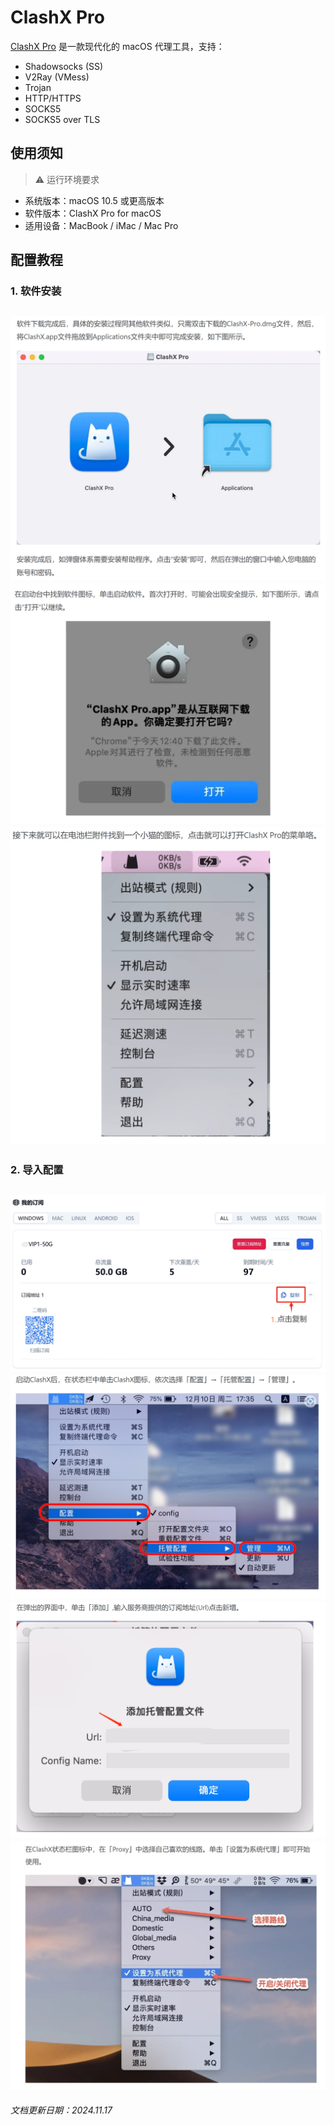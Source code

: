 # ClashX Pro

[ClashX Pro](https://clashxhub.com/apps/ClashXPro.dmg) 是一款现代化的 macOS 代理工具，支持：

- Shadowsocks (SS)
- V2Ray (VMess)
- Trojan
- HTTP/HTTPS
- SOCKS5
- SOCKS5 over TLS

## 使用须知

> ⚠️ 运行环境要求

- 系统版本：macOS 10.5 或更高版本
- 软件版本：ClashX Pro for macOS
- 适用设备：MacBook / iMac / Mac Pro

## 配置教程

### 1. 软件安装

![图零](ClashX-00.png)
![图一](ClashX-01.png)
![图二](ClashX-02.png)
---

### 2. 导入配置

![图三](ClashX-03.png)
![图四](ClashX-04.png)
![图五](ClashX-05.png)
![图六](ClashX-06.png)
---

*文档更新日期：2024.11.17*
